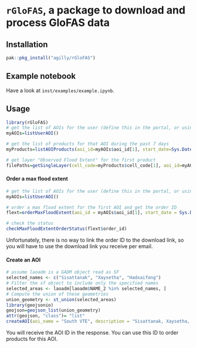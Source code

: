 # `rGloFAS`, a package to download and process GloFAS data

## Installation
```r
pak::pkg_install("agilly/rGloFAS")
```
## Example notebook

Have a look at `inst/examples/example.ipynb`.

## Usage
```r
library(rGloFAS)
# get the list of AOIs for the user (define this in the portal, or using rGloFAS, see below)
myAOIs=listUserAOI()

# get the list of products for that AOI during the past 7 days
myProducts=listAOIProducts(aoi_id=myAOIs$aoi_id[1], start_date=Sys.Date()-7, end_date=Sys.Date())

# get layer "Observed Flood Extent" for the first product
filePaths=getSingleLayer(cell_code=myProducts$cell_code[1], aoi_id=myAOIs$aoi_id[1], layer=getLayerNumbers()["Observed Flood Extent"])

```

#### Order a max flood extent
```r
# get the list of AOIs for the user (define this in the portal, or using rGloFAS, see below)
myAOIs=listUserAOI()

# order a max flood extent for the first AOI and get the order ID
flext=orderMaxFloodExtent(aoi_id = myAOIs$aoi_id[1], start_date = Sys.Date()-15, end_date = Sys.Date())

# check the status
checkMaxFloodExtentOrderStatus(flext$order_id)
```	

Unfortunately, there is no way to link the order ID to the download link, so you will have to use the download link you receive per email.

#### Create an AOI

```r
# assume laoadm is a GADM object read as SF
selected_names <- c("Sisattanak", "Xaysetha", "Hadxaifong")
# Filter the sf object to include only the specified names
selected_areas <- laoadm[laoadm$NAME_2 %in% selected_names, ]
# Compute the union of these geometries
union_geometry <- st_union(selected_areas)
library(geojsonio)
geojson=geojson_list(union_geometry)
attr(geojson, "class")= "list"
createAOI(aoi_name = "South VTE", description = "Sisattanak, Xaysetha, Hadxaifong", geoJSON = geojson)
```

You will receive the AOI ID in the response. You can use this ID to order products for this AOI.
